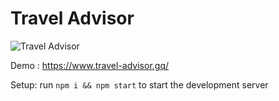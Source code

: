 # Travel Advisor

![Travel Advisor](https://i.ibb.co/qph2cZn/image.pngg)


Demo : https://www.travel-advisor.gq/


Setup: run ```npm i && npm start``` to start the development server
